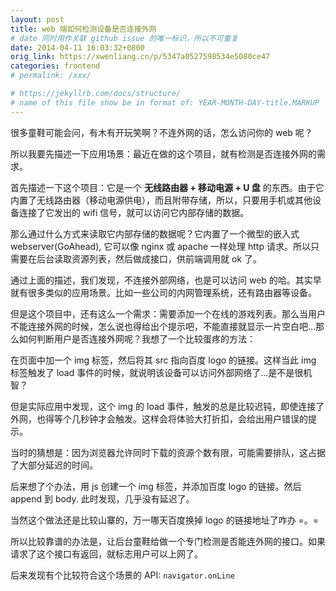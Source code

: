 ```yaml
---
layout: post
title: web 端如何检测设备是否连接外网
# date 同时用作关联 github issue 的唯一标识，所以不可重复
date: 2014-04-11 16:03:32+0800
orig_link: https://xwenliang.cn/p/5347a0527598534e5080ce47
categories: frontend
# permalink: /xxx/

# https://jekyllrb.com/docs/structure/
# name of this file show be in format of: YEAR-MONTH-DAY-title.MARKUP
---
```



很多童鞋可能会问，有木有开玩笑啊？不连外网的话，怎么访问你的 web 呢？  

所以我要先描述一下应用场景：最近在做的这个项目，就有检测是否连接外网的需求。  

首先描述一下这个项目：它是一个 **无线路由器 + 移动电源 + U 盘** 的东西。由于它内置了无线路由器（移动电源供电），而且附带存储，所以，只要用手机或其他设备连接了它发出的 wifi 信号，就可以访问它内部存储的数据。  

那么通过什么方式来读取它内部存储的数据呢？它内置了一个微型的嵌入式 webserver(GoAhead), 它可以像 nginx 或 apache 一样处理 http 请求。所以只需要在后台读取资源列表，然后做成接口，供前端调用就 ok 了。  

通过上面的描述，我们发现，不连接外部网络，也是可以访问 web 的哈。其实早就有很多类似的应用场景。比如一些公司的内网管理系统，还有路由器等设备。  

但是这个项目中，还有这么一个需求：需要添加一个在线的游戏列表。那么当用户不能连接外网的时候，怎么说也得给出个提示吧，不能直接就显示一片空白吧...那么如何判断用户是否连接外网呢？我想了一个比较蛋疼的方法：  

在页面中加一个 img 标签，然后将其 src 指向百度 logo 的链接。这样当此 img 标签触发了 load 事件的时候，就说明该设备可以访问外部网络了...是不是很机智？  

但是实际应用中发现，这个 img 的 load 事件，触发的总是比较迟钝，即使连接了外网，也得等个几秒钟才会触发。这样会将体验大打折扣，会给出用户错误的提示。  

当时的猜想是：因为浏览器允许同时下载的资源个数有限，可能需要排队，这占据了大部分延迟的时间。  

后来想了个办法，用 js 创建一个 img 标签，并添加百度 logo 的链接。然后 append 到 body. 此时发现，几乎没有延迟了。  

当然这个做法还是比较山寨的，万一哪天百度换掉 logo 的链接地址了咋办 =。=  

所以比较靠谱的办法是，让后台童鞋给做一个专门检测是否能连外网的接口。如果请求了这个接口有返回，就标志用户可以上网了。  

后来发现有个比较符合这个场景的 API: `navigator.onLine`  

